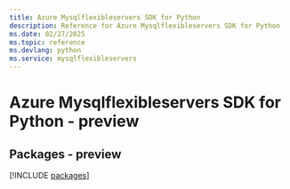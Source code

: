 ```yaml
---
title: Azure Mysqlflexibleservers SDK for Python
description: Reference for Azure Mysqlflexibleservers SDK for Python
ms.date: 02/27/2025
ms.topic: reference
ms.devlang: python
ms.service: mysqlflexibleservers
---
```

# Azure Mysqlflexibleservers SDK for Python - preview
## Packages - preview
[!INCLUDE [packages](mysqlflexibleservers-index.md)]